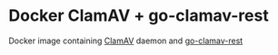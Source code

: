 # Docker ClamAV + go-clamav-rest

Docker image containing [ClamAV](http://www.clamav.net/) daemon and [go-clamav-rest](https://github.com/asmith030/go-clamav-rest)
